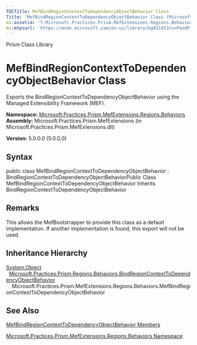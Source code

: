 ```yaml
---
TOCTitle: MefBindRegionContextToDependencyObjectBehavior Class
Title: 'MefBindRegionContextToDependencyObjectBehavior Class (Microsoft.Practices.Prism.MefExtensions.Regions.Behaviors)'
ms:assetid: 'T:Microsoft.Practices.Prism.MefExtensions.Regions.Behaviors.MefBindRegionContextToDependencyObjectBehavior'
ms:mtpsurl: 'https://msdn.microsoft.com/en-us/library/Gg431453(v=PandP.50)'
---
```


Prism Class Library

MefBindRegionContextToDependencyObjectBehavior Class
====================================================

Exports the BindRegionContextToDependencyObjectBehavior using the Managed Extensibility Framework (MEF).

**Namespace:** [Microsoft.Practices.Prism.MefExtensions.Regions.Behaviors](https://msdn.microsoft.com/n:microsoft.practices.prism.mefextensions.regions.behaviors)
**Assembly:** Microsoft.Practices.Prism.MefExtensions (in Microsoft.Practices.Prism.MefExtensions.dll)

**Version:** 5.0.0.0 (5.0.0.0)

## Syntax


<span id="syntaxToggle"></span>public class MefBindRegionContextToDependencyObjectBehavior : BindRegionContextToDependencyObjectBehaviorPublic Class MefBindRegionContextToDependencyObjectBehavior Inherits BindRegionContextToDependencyObjectBehavior

Remarks
-------

<span id="remarksToggle"></span> This allows the MefBootstrapper to provide this class as a default implementation. If another implementation is found, this export will not be used.

Inheritance Hierarchy
---------------------

<span id="familyToggle"></span>[System.Object](http://msdn2.microsoft.com/en-us/library/e5kfa45b)
  [Microsoft.Practices.Prism.Regions.Behaviors.BindRegionContextToDependencyObjectBehavior](https://msdn.microsoft.com/t:microsoft.practices.prism.regions.behaviors.bindregioncontexttodependencyobjectbehavior)
    Microsoft.Practices.Prism.MefExtensions.Regions.Behaviors.MefBindRegionContextToDependencyObjectBehavior

See Also
--------


[MefBindRegionContextToDependencyObjectBehavior Members](https://msdn.microsoft.com/allmembers.t:microsoft.practices.prism.mefextensions.regions.behaviors.mefbindregioncontexttodependencyobjectbehavior)

[Microsoft.Practices.Prism.MefExtensions.Regions.Behaviors Namespace](https://msdn.microsoft.com/n:microsoft.practices.prism.mefextensions.regions.behaviors)
